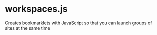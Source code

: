 # workspaces.js
Creates bookmarklets with JavaScript so that you can launch groups of sites at the same time
